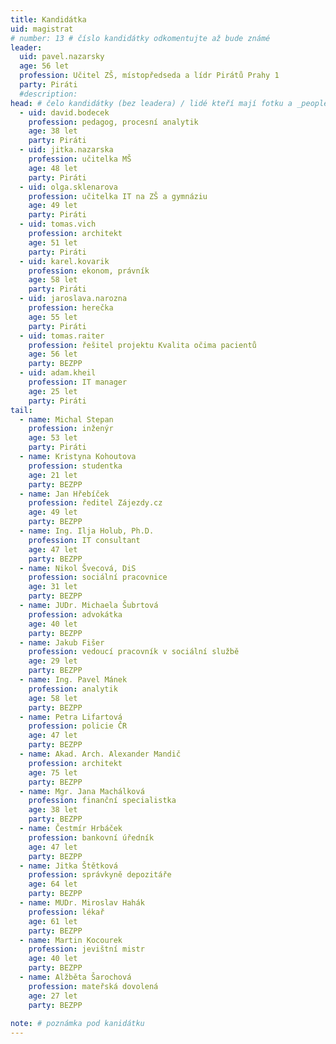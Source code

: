 ```yaml
---
title: Kandidátka
uid: magistrat
# number: 13 # číslo kandidátky odkomentujte až bude známé
leader:
  uid: pavel.nazarsky
  age: 56 let
  profession: Učitel ZŠ, místopředseda a lídr Pirátů Prahy 1
  party: Piráti
  #description: 
head: # čelo kandidátky (bez leadera) / lidé kteří mají fotku a _people/jmeno.md
  - uid: david.bodecek
    profession: pedagog, procesní analytik
    age: 38 let
    party: Piráti
  - uid: jitka.nazarska 
    profession: učitelka MŠ 
    age: 48 let
    party: Piráti
  - uid: olga.sklenarova
    profession: učitelka IT na ZŠ a gymnáziu
    age: 49 let
    party: Piráti
  - uid: tomas.vich
    profession: architekt
    age: 51 let
    party: Piráti
  - uid: karel.kovarik
    profession: ekonom, právník
    age: 58 let
    party: Piráti
  - uid: jaroslava.narozna
    profession: herečka
    age: 55 let
    party: Piráti
  - uid: tomas.raiter  
    profession: řešitel projektu Kvalita očima pacientů
    age: 56 let
    party: BEZPP
  - uid: adam.kheil  
    profession: IT manager 
    age: 25 let
    party: Piráti       
tail: 
  - name: Michal Stepan  
    profession: inženýr
    age: 53 let
    party: Piráti
  - name: Kristyna Kohoutova  
    profession: studentka
    age: 21 let
    party: BEZPP     
  - name: Jan Hřebíček  
    profession: ředitel Zájezdy.cz
    age: 49 let
    party: BEZPP
  - name: Ing. Ilja Holub, Ph.D.  
    profession: IT consultant
    age: 47 let
    party: BEZPP
  - name: Nikol Švecová, DiS  
    profession: sociální pracovnice
    age: 31 let
    party: BEZPP
  - name: JUDr. Michaela Šubrtová  
    profession: advokátka
    age: 40 let
    party: BEZPP
  - name: Jakub Fišer  
    profession: vedoucí pracovník v sociální službě
    age: 29 let
    party: BEZPP
  - name: Ing. Pavel Mánek  
    profession: analytik
    age: 58 let
    party: BEZPP
  - name: Petra Lifartová  
    profession: policie ČR
    age: 47 let
    party: BEZPP
  - name: Akad. Arch. Alexander Mandič  
    profession: architekt
    age: 75 let
    party: BEZPP
  - name: Mgr. Jana Machálková  
    profession: finanční specialistka
    age: 38 let
    party: BEZPP
  - name: Čestmír Hrbáček  
    profession: bankovní úředník
    age: 47 let
    party: BEZPP
  - name: Jitka Štětková  
    profession: správkyně depozitáře
    age: 64 let
    party: BEZPP
  - name: MUDr. Miroslav Hahák  
    profession: lékař
    age: 61 let
    party: BEZPP
  - name: Martin Kocourek  
    profession: jevištní mistr
    age: 40 let
    party: BEZPP
  - name: Alžběta Šarochová  
    profession: mateřská dovolená 
    age: 27 let
    party: BEZPP
 
note: # poznámka pod kanidátku
---
```

